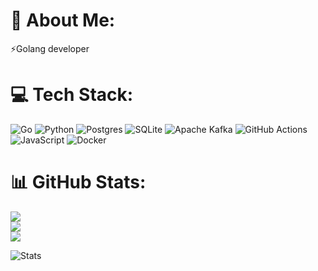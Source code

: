 # 💫 About Me:
⚡Golang developer


# 💻 Tech Stack:
![Go](https://img.shields.io/badge/go-%2300ADD8.svg?style=for-the-badge&logo=go&logoColor=white) ![Python](https://img.shields.io/badge/python-3670A0?style=for-the-badge&logo=python&logoColor=ffdd54) ![Postgres](https://img.shields.io/badge/postgres-%23316192.svg?style=for-the-badge&logo=postgresql&logoColor=white) ![SQLite](https://img.shields.io/badge/sqlite-%2307405e.svg?style=for-the-badge&logo=sqlite&logoColor=white) ![Apache Kafka](https://img.shields.io/badge/Apache%20Kafka-000?style=for-the-badge&logo=apachekafka) ![GitHub Actions](https://img.shields.io/badge/github%20actions-%232671E5.svg?style=for-the-badge&logo=githubactions&logoColor=white) ![JavaScript](https://img.shields.io/badge/javascript-%23323330.svg?style=for-the-badge&logo=javascript&logoColor=%23F7DF1E) ![Docker](https://img.shields.io/badge/docker-%230db7ed.svg?style=for-the-badge&logo=docker&logoColor=white)
# 📊 GitHub Stats:
![](https://github-readme-stats.vercel.app/api?username=112Alex&theme=transparent&hide_border=false&include_all_commits=false&count_private=true)<br/>
![](https://nirzak-streak-stats.vercel.app/?user=112Alex&theme=transparent&hide_border=false)<br/>
![](https://github-readme-stats.vercel.app/api/top-langs/?username=112Alex&theme=transparent&hide_border=false&include_all_commits=false&count_private=true&layout=compact)

![Stats](https://github-profile-summary-cards.vercel.app/api/cards/profile-details?username=112Alex&theme=github_dark)
